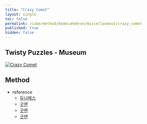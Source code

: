 ```yaml
---
title: "Crazy Comet"
layout: single
toc: false
permalink: /cube/method/dodecahedron/miscellaneous/crazy_comet
published: true
hidden: false
---
```


<head>
  <base target="_blank">
</head>



## Twisty Puzzles - Museum

<a href="https://twistypuzzles.com/app/museum/museum_showitem.php?pkey=1523">
  <img alt="Crazy Comet" src="https://twistypuzzles.com/museum/large/01523-05.jpg">
</a>



## Method

- reference
  - [듀나메스](https://youtu.be/rgcy8xsUVIw)
  - [굿맨](https://youtu.be/jaVQJ6CAjME)
  - [굿맨](https://youtu.be/-pyMeXo-DA0)
  - [굿맨](https://youtu.be/c6BFwOWII-E)
